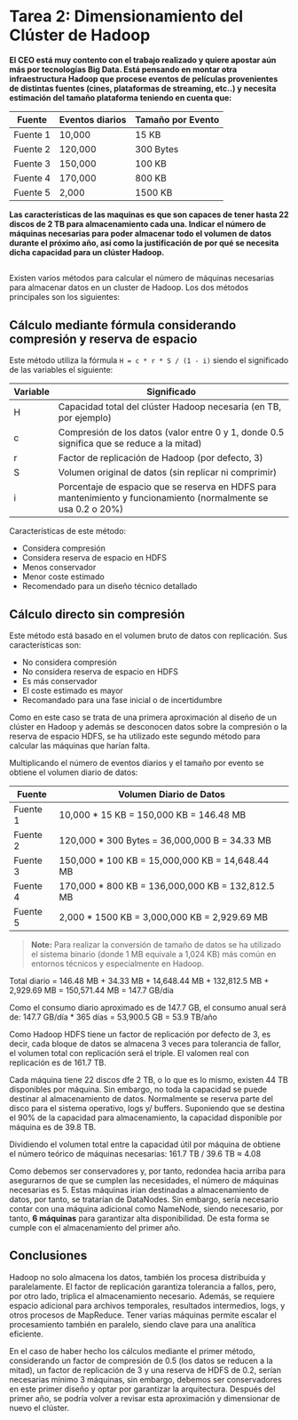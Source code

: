 # Tarea 2: Dimensionamiento del Clúster de Hadoop

<strong>El CEO está muy contento con el trabajo realizado y quiere apostar aún más por tecnologías Big Data. Está pensando en montar otra infraestructura Hadoop que procese eventos de películas provenientes de distintas fuentes (cines, plataformas de streaming, etc..) y necesita estimación del tamaño plataforma teniendo en cuenta que:

| Fuente    | Eventos diarios | Tamaño por Evento |
|-----------|-----------------|-------------------|
| Fuente 1  | 10,000          | 15 KB             |
| Fuente 2  | 120,000         | 300 Bytes         |
| Fuente 3  | 150,000         | 100 KB            |
| Fuente 4  | 170,000         | 800 KB            |
| Fuente 5  | 2,000           | 1500 KB           |

Las características de las maquinas es que son capaces de tener hasta 22 discos de 2 TB para almacenamiento cada una. Indicar el número de máquinas necesarias para poder almacenar todo el volumen de datos durante el próximo año, así como la justificación de por qué se necesita dicha capacidad para un clúster Hadoop.</strong>

##

Existen varios métodos para calcular el número de máquinas necesarias para almacenar datos en un cluster de Hadoop. Los dos métodos principales son los siguientes:

## Cálculo mediante fórmula considerando compresión y reserva de espacio
Este método utiliza la fórmula <code>H = c * r * S / (1 - i)</code> siendo el significado de las variables el siguiente:

| Variable  | Significado                                                                                              |
|-----------|----------------------------------------------------------------------------------------------------------|
| H  | Capacidad total del clúster Hadoop necesaria (en TB, por ejemplo)                                               |
| c  | Compresión de los datos (valor entre 0 y 1, donde 0.5 significa que se reduce a la mitad)                       |
| r  | Factor de replicación de Hadoop (por defecto, 3)                                                                |
| S  | Volumen original de datos (sin replicar ni comprimir)                                                           |
| i  | Porcentaje de espacio que se reserva en HDFS para mantenimiento y funcionamiento (normalmente se usa 0.2 o 20%) |

Características de este método:
* Considera compresión
* Considera reserva de espacio en HDFS
* Menos conservador
* Menor coste estimado
* Recomendado para un diseño técnico detallado

## Cálculo directo sin compresión
Este método está basado en el volumen bruto de datos con replicación. Sus características son:
* No considera compresión
* No considera reserva de espacio en HDFS
* Es más conservador
* El coste estimado es mayor
* Recomandado para una fase inicial o de incertidumbre

Como en este caso se trata de una primera aproximación al diseño de un clúster en Hadoop y además se desconocen datos sobre la compresión o la reserva de espacio HDFS, se ha utilizado este segundo método para calcular las máquinas que harían falta.

Multiplicando el número de eventos diarios y el tamaño por evento se obtiene el volumen diario de datos:

| Fuente    | Volumen Diario de Datos                          |
|-----------|--------------------------------------------------|
| Fuente 1  | 10,000 * 15 KB = 150,000 KB = 146.48 MB          |
| Fuente 2  | 120,000 * 300 Bytes = 36,000,000 B = 34.33 MB    |
| Fuente 3  | 150,000 * 100 KB = 15,000,000 KB = 14,648.44 MB  |
| Fuente 4  | 170,000 * 800 KB = 136,000,000 KB = 132,812.5 MB |
| Fuente 5  | 2,000 * 1500 KB = 3,000,000 KB = 2,929.69 MB     |
> **Note:** Para realizar la conversión de tamaño de datos se ha utilizado el sistema binario (donde 1 MB equivale a 1,024 KB) más común en entornos técnicos y especialmente en Hadoop.

Total diario = 146.48 MB + 34.33 MB + 14,648.44 MB + 132,812.5 MB + 2,929.69 MB = 150,571.44 MB = 147.7 GB/día

Como el consumo diario aproximado es de 147.7 GB, el consumo anual será de:
147.7 GB/día * 365 días = 53,900.5 GB = 53.9 TB/año

Como Hadoop HDFS tiene un factor de replicación por defecto de 3, es decir, cada bloque de datos se almacena 3 veces para tolerancia de fallor, el volumen total con replicación será el triple. El valomen real con replicación es de 161.7 TB.

Cada máquina tiene 22 discos dfe 2 TB, o lo que es lo mismo, existen 44 TB disponibles por máquina. Sin embargo, no toda la capacidad se puede destinar al almacenamiento de datos. Normalmente se reserva parte del disco para el sistema operativo, logs y/ buffers. Suponiendo que se destina el 90% de la capacidad para almacenamiento, la capacidad disponible por máquina es de 39.8 TB.

Dividiendo el volumen total entre la capacidad útil por máquina de obtiene el número teórico de máquinas necesarias:
161.7 TB / 39.6 TB ≈ 4.08

Como debemos ser conservadores y, por tanto, redondea hacia arriba para asegurarnos de que se cumplen las necesidades, el número de máquinas necesarias es 5. Estas máquinas irían destinadas a almacenamiento de datos, por tanto, se tratarían de DataNodes. Sin embargo, sería necesario contar con una máquina adicional como NameNode, siendo necesario, por tanto, <strong>6 máquinas</strong> para garantizar alta disponibilidad. De esta forma se cumple con el almacenamiento del primer año.

## Conclusiones
Hadoop no solo almacena los datos, también los procesa distribuida y paralelamente. El factor de replicación garantiza tolerancia a fallos, pero, por otro lado, triplica el almacenamiento necesario. Además, se requiere espacio adicional para archivos temporales, resultados intermedios, logs, y otros procesos de MapReduce. Tener varias máquinas permite escalar el procesamiento también en paralelo, siendo clave para una analítica eficiente.

En el caso de haber hecho los cálculos mediante el primer método, considerando un factor de compresión de 0.5 (los datos se reducen a la mitad), un factor de replicación de 3 y una reserva de HDFS de 0.2, serían necesarias mínimo 3 máquinas, sin embargo, debemos ser conservadores en este primer diseño y optar por garantizar la arquitectura. Después del primer año, se podría volver a revisar esta aproximación y dimensionar de nuevo el clúster.
